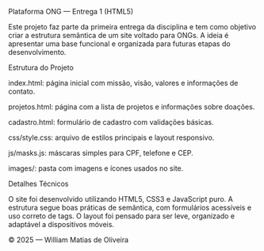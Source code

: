 Plataforma ONG — Entrega 1 (HTML5)

Este projeto faz parte da primeira entrega da disciplina e tem como objetivo criar a estrutura semântica de um site voltado para ONGs.
A ideia é apresentar uma base funcional e organizada para futuras etapas do desenvolvimento.

Estrutura do Projeto

index.html: página inicial com missão, visão, valores e informações de contato.

projetos.html: página com a lista de projetos e informações sobre doações.

cadastro.html: formulário de cadastro com validações básicas.

css/style.css: arquivo de estilos principais e layout responsivo.

js/masks.js: máscaras simples para CPF, telefone e CEP.

images/: pasta com imagens e ícones usados no site.

Detalhes Técnicos

O site foi desenvolvido utilizando HTML5, CSS3 e JavaScript puro.
A estrutura segue boas práticas de semântica, com formulários acessíveis e uso correto de tags.
O layout foi pensado para ser leve, organizado e adaptável a dispositivos móveis.

© 2025 — William Matias de Oliveira
